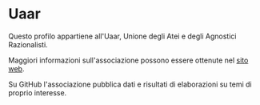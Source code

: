 # Uaar

Questo profilo appartiene all'Uaar, Unione degli Atei e degli Agnostici Razionalisti.

Maggiori informazioni sull'associazione possono essere ottenute nel [sito web](https://uaar.it).

Su GitHub l'associazione pubblica dati e risultati di elaborazioni su temi di proprio interesse.
